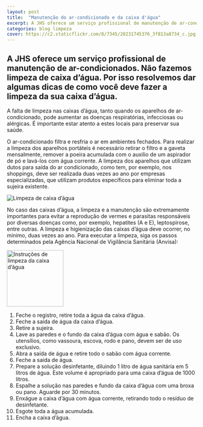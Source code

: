 ```yaml
---
layout: post
title:  "Manutenção do ar-condicionado e da caixa d'água"
excerpt: A JHS oferece um serviço profissional de manutenção de ar-condicionados. Não fazemos limpeza de caixa  d’água. Por isso resolvemos dar algumas dicas de como você deve fazer a limpeza da sua caixa d’água.
categories: blog limpeza
cover: https://c2.staticflickr.com/8/7345/28231745376_3f813a8734_c.jpg
---
```


## A JHS oferece um serviço profissional de manutenção de ar-condicionados. Não fazemos limpeza de caixa  d’água. Por isso resolvemos dar algumas dicas de como você deve fazer a limpeza da sua caixa d’água.

A falta de limpeza nas caixas d’água, tanto quando os aparelhos de ar-condicionado, pode aumentar as doenças respiratórias, infecciosas ou alérgicas. É importante estar atento a estes locais para preservar sua saúde.

O ar-condicionado filtra e resfria o ar em ambientes fechados. Para realizar a limpeza dos aparelhos portáteis é necessário retirar o filtro e a gaveta mensalmente, remover a poeira acumulada com o auxilio de um aspirador de pó e lavá-los com água corrente. A limpeza dos aparelhos que utilizam dutos para saída do ar condicionado, como tem, por exemplo, nos shoppings, deve ser realizada duas vezes ao ano por empresas especializadas, que utilizam produtos específicos para eliminar toda a sujeira existente.

<img src="https://c2.staticflickr.com/8/7345/28231745376_3f813a8734_c.jpg" alt="Limpeza de caixa d’água">

No caso das caixas d’água, a limpeza e a manutenção são extremamente importantes para evitar a reprodução de vermes e parasitas responsáveis por diversas doenças como, por exemplo, hepatites (A e E), leptospirose, entre outras. A limpeza e higienização das caixas d’água deve ocorrer, no mínimo, duas vezes ao ano. Para executar a limpeza, siga os passos determinados pela Agência Nacional de Vigilância Sanitária (Anvisa):

<div class="left"><img src="https://c1.staticflickr.com/9/8622/28162096502_5e1abcd2cb.jpg" alt="Instruções de limpeza da caixa d’água" width="150"></div>

1. Feche o registro, retire toda a água da caixa d’água.
1. Feche a saída de água da caixa d’água.
1. Retire a sujeira.
1. Lave as paredes e o fundo da caixa d’água com água e sabão. Os utensílios, como vassoura, escova, rodo e pano, devem ser de uso exclusivo.
1. Abra a saída de água e retire todo o sabão com água corrente.
1. Feche a saída de água.
1. Prepare a solução desinfetante, diluindo 1 litro de água sanitária em 5 litros de água. Este volume é apropriado para uma caixa d’água de 1000 litros.
1. Espalhe a solução nas paredes e fundo da caixa d’água com uma broxa ou pano. Aguarde por 30 minutos.
1. Enxágue a caixa d’água com água corrente, retirando todo o resíduo de desinfetante.
1. Esgote toda a água acumulada.
1. Encha a caixa d’água.